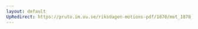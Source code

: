 ```yaml
---
layout: default
UpRedirect: https://pruto.im.uu.se/riksdagen-motions-pdf/1870/mot_1870__fk__32/mot_1870__fk__32-001.pdf
---
```

